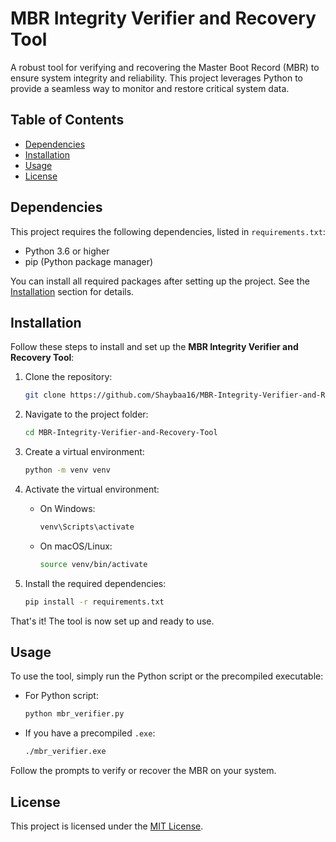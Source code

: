 
# MBR Integrity Verifier and Recovery Tool

A robust tool for verifying and recovering the Master Boot Record (MBR) to ensure system integrity and reliability. This project leverages Python to provide a seamless way to monitor and restore critical system data.

## Table of Contents
- [Dependencies](#dependencies)
- [Installation](#installation)
- [Usage](#usage)
- [License](#license)

## Dependencies

This project requires the following dependencies, listed in `requirements.txt`:
- Python 3.6 or higher
- pip (Python package manager)

You can install all required packages after setting up the project. See the [Installation](#installation) section for details.

## Installation

Follow these steps to install and set up the **MBR Integrity Verifier and Recovery Tool**:

1. Clone the repository:
   ```bash
   git clone https://github.com/Shaybaa16/MBR-Integrity-Verifier-and-Recovery-Tool.git
   ```

2. Navigate to the project folder:
   ```bash
   cd MBR-Integrity-Verifier-and-Recovery-Tool
   ```

3. Create a virtual environment:
   ```bash
   python -m venv venv
   ```

4. Activate the virtual environment:
   - On Windows:
     ```bash
     venv\Scripts\activate
     ```
   - On macOS/Linux:
     ```bash
     source venv/bin/activate
     ```

5. Install the required dependencies:
   ```bash
   pip install -r requirements.txt
   ```

That's it! The tool is now set up and ready to use.

## Usage

To use the tool, simply run the Python script or the precompiled executable:
- For Python script:
   ```bash
   python mbr_verifier.py
   ```
- If you have a precompiled `.exe`:
   ```bash
   ./mbr_verifier.exe
   ```

Follow the prompts to verify or recover the MBR on your system.

## License

This project is licensed under the [MIT License](./LICENSE).
